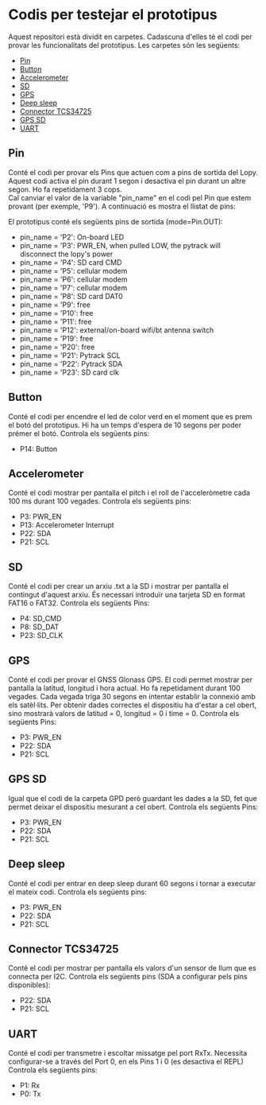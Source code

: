# Codis per testejar el prototipus

Aquest repositori està dividit en carpetes. Cadascuna d'elles té el codi per provar les funcionalitats del prototipus. Les carpetes són les següents:

* [Pin](#Pin)
* [Button](#Button)
* [Accelerometer](#Accelerometer)
* [SD](#SD)
* [GPS](#GPS)
* [Deep sleep](#Deep_sleep)
* [Connector TCS34725](#Connector_TCS34725)
* [GPS SD](#GPS_SD)
* [UART](#UART)


## Pin
Conté el codi per provar els Pins que actuen com a pins de sortida del Lopy.
Aquest codi activa el pin durant 1 segon i desactiva el pin durant un altre segon. Ho fa repetidament 3 cops.  
Cal canviar el valor de la variable "pin_name" en el codi pel Pin que estem provant (per exemple, 'P9').
A continuació es mostra el llistat de pins:

El prototipus conté els següents pins de sortida (mode=Pin.OUT):
* pin_name = 'P2': On-board LED
* pin_name = 'P3': PWR_EN, when pulled LOW, the pytrack will disconnect the lopy's power
* pin_name = 'P4': SD card CMD
* pin_name = 'P5': cellular modem
* pin_name = 'P6': cellular modem
* pin_name = 'P7': cellular modem
* pin_name = 'P8': SD card DAT0
* pin_name = 'P9': free
* pin_name = 'P10': free
* pin_name = 'P11': free
* pin_name = 'P12': external/on-board wifi/bt antenna switch
* pin_name = 'P19': free
* pin_name = 'P20': free
* pin_name = 'P21': Pytrack SCL
* pin_name = 'P22': Pytrack SDA
* pin_name = 'P23': SD card clk


## Button
Conté el codi per encendre el led de color verd en el moment que es prem el botó del prototipus. Hi ha un temps d'espera de 10 segons per poder prémer el botó.
Controla els següents pins:
- P14: Button

## Accelerometer
Conté el codi mostrar per pantalla el pitch i el roll de l'acceleròmetre cada 100 ms durant 100 vegades.
Controla els següents pins:
- P3: PWR_EN
- P13: Accelerometer Interrupt
- P22: SDA
- P21: SCL

## SD
Conté el codi per crear un arxiu .txt a la SD i mostrar per pantalla el contingut d'aquest arxiu. És necessari introduïr una tarjeta SD en format FAT16 o FAT32. 
Controla els següents Pins:
- P4: SD_CMD
- P8: SD_DAT
- P23: SD_CLK

## GPS
Conté el codi per provar el GNSS Glonass GPS. El codi permet mostrar per pantalla la latitud, longitud i hora actual. Ho fa repetidament durant 100 vegades. Cada vegada triga 30 segons en intentar establir la connexió amb els satèl·lits. Per obtenir dades correctes el dispositiu ha d'estar a cel obert, sino mostrarà valors de latitud = 0, longitud = 0 i time = 0.
Controla els següents Pins:
- P3: PWR_EN
- P22: SDA
- P21: SCL

## GPS SD
Igual que el codi de la carpeta GPD però guardant les dades a la SD, fet que permet deixar el dispositiu mesurant a cel obert.
Controla els següents Pins:
- P3: PWR_EN
- P22: SDA
- P21: SCL

## Deep sleep
Conté el codi per entrar en deep sleep durant 60 segons i tornar a executar el mateix codi.
Controla els següents pins:
- P3: PWR_EN
- P22: SDA
- P21: SCL


## Connector TCS34725
Conté el codi per mostrar per pantalla els valors d'un sensor de llum que es connecta per I2C.
Controla els següents pins (SDA a configurar pels pins disponibles):
- P22: SDA
- P21: SCL

## UART
Conté el codi per transmetre i escoltar missatge pel port RxTx. Necessita configurar-se a través del Port 0, en els Pins 1 i 0 (es desactiva el REPL)
Controla els següents pins:
- P1: Rx 
- P0: Tx